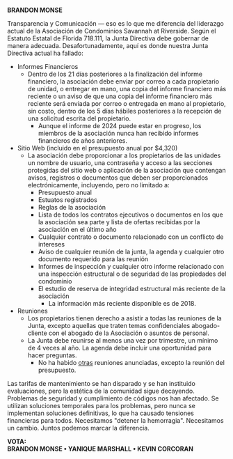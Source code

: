 **BRANDON MONSE**

Transparencia y Comunicación — eso es lo que me diferencia del liderazgo actual de la Asociación de Condominios Savannah at Riverside. Según el Estatuto Estatal de Florida 718.111, la Junta Directiva debe gobernar de manera adecuada. Desafortunadamente, aquí es donde nuestra Junta Directiva actual ha fallado:



* Informes Financieros
    * Dentro de los 21 días posteriores a la finalización del informe financiero, la asociación debe enviar por correo a cada propietario de unidad, o entregar en mano, una copia del informe financiero más reciente o un aviso de que una copia del informe financiero más reciente será enviada por correo o entregada en mano al propietario, sin costo, dentro de los 5 días hábiles posteriores a la recepción de una solicitud escrita del propietario.
        * Aunque el informe de 2024 puede estar en progreso, los miembros de la asociación nunca han recibido informes financieros de años anteriores.
* Sitio Web (incluido en el presupuesto anual por $4,320)
    * La asociación debe proporcionar a los propietarios de las unidades un nombre de usuario, una contraseña y acceso a las secciones protegidas del sitio web o aplicación de la asociación que contengan avisos, registros o documentos que deben ser proporcionados electrónicamente, incluyendo, pero no limitado a:
        * Presupuesto anual
        * Estuatos registrados
        * Reglas de la asociación
        * Lista de todos los contratos ejecutivos o documentos en los que la asociación sea parte y lista de ofertas recibidas por la asociación en el último año
        * Cualquier contrato o documento relacionado con un conflicto de intereses
        * Aviso de cualquier reunión de la junta, la agenda y cualquier otro documento requerido para las reunión
        * Informes de inspección y cualquier otro informe relacionado con una inspección estructural o de seguridad de las propiedades del condominio
        * El estudio de reserva de integridad estructural más reciente de la asociación
            * La información más reciente disponible es de 2018.
* Reuniones
    * Los propietarios tienen derecho a asistir a todas las reuniones de la Junta, excepto aquellas que traten temas confidenciales abogado-cliente con el abogado de la Asociación o asuntos de personal.
    * La Junta debe reunirse al menos una vez por trimestre, un mínimo de 4 veces al año. La agenda debe incluir una oportunidad para hacer preguntas.
        * No ha habido <span style="text-decoration:underline;">otras</span> reuniones anunciadas, excepto la reunión del presupuesto.

Las tarifas de mantenimiento se han disparado y se han instituido evaluaciones, pero la estética de la comunidad sigue decayendo. Problemas de seguridad y cumplimiento de códigos nos han afectado. Se utilizan soluciones temporales para los problemas, pero nunca se implementan soluciones definitivas, lo que ha causado tensiones financieras para todos. Necesitamos "detener la hemorragia". Necesitamos un cambio. Juntos podemos marcar la diferencia.

**VOTA:   \
BRANDON MONSE • YANIQUE MARSHALL • KEVIN CORCORAN**
